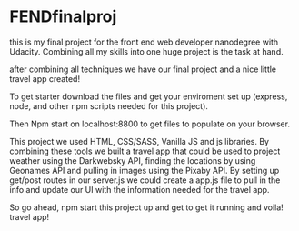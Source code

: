 # FENDfinalproj
this is my final project for the front end web developer nanodegree with Udacity. Combining all my skills into one huge project is the task at hand. 

after combining all techniques we have our final project and a nice little travel app created!

To get starter download the files and get your enviroment set up (express, node, and other npm scripts needed for this project).

Then Npm start on localhost:8800 to get files to populate on your browser. 

This project we used HTML, CSS/SASS, Vanilla JS and js libraries. By combining these tools we built a travel app that could be used to project weather using the Darkwebsky API, finding the locations by using Geonames API and pulling in images using the Pixaby API. By setting up get/post routes in our server.js we could create a app.js file to pull in the info and update our UI with the information needed for the travel app.

So go ahead, npm start this project up and get to get it running and voila! travel app!


